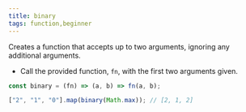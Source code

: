 ```yaml
---
title: binary
tags: function,beginner
---
```


Creates a function that accepts up to two arguments, ignoring any additional arguments.

- Call the provided function, `fn`, with the first two arguments given.

```js
const binary = (fn) => (a, b) => fn(a, b);
```

```js
["2", "1", "0"].map(binary(Math.max)); // [2, 1, 2]
```
